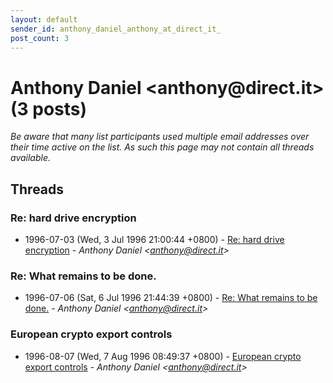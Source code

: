 ```yaml
---
layout: default
sender_id: anthony_daniel_anthony_at_direct_it_
post_count: 3
---
```


# Anthony Daniel <anthony<span>@</span>direct.it> (3 posts)

_Be aware that many list participants used multiple email addresses over their time active on the list. As such this page may not contain all threads available._

## Threads

### Re: hard drive encryption
+ 1996-07-03 (Wed, 3 Jul 1996 21:00:44 +0800) - [Re: hard drive encryption](/archive/1996/07/70a410708e7a5f9f27ce15d508af600334e9aa4ba95554b9a7a89592fa9eb6cf) - _Anthony Daniel \<anthony@direct.it\>_

### Re: What remains to be done.
+ 1996-07-06 (Sat, 6 Jul 1996 21:44:39 +0800) - [Re: What remains to be done.](/archive/1996/07/0aae8fa116bae0735404a9eec504d236bc581f4e3ae3211c3f1583e21fe0661a) - _Anthony Daniel \<anthony@direct.it\>_

### European crypto export controls
+ 1996-08-07 (Wed, 7 Aug 1996 08:49:37 +0800) - [European crypto export controls](/archive/1996/08/d2aee532975c26d13297e18f551378f3c8c3eb5a9b8655364781f397d4d35429) - _Anthony Daniel \<anthony@direct.it\>_

